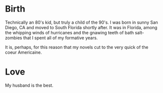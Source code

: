 # Birth
Technically an 80's kid, but truly a child of the 90's. I was born in sunny San Diego, CA and moved to South Florida shortly after. It was in Florida, among the whipping winds of hurricanes and the gnawing teeth of bath salt-zombies that I spent all of my formative years.

It is, perhaps, for this reason that my novels cut to the very quick of the coeur Americaine.

# Love
My husband is the best.
